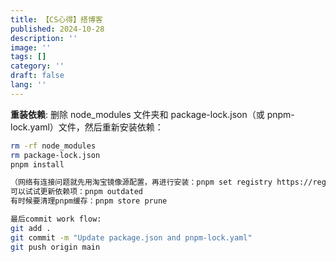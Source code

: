 ```yaml
---
title: 【CS心得】搭博客
published: 2024-10-28
description: ''
image: ''
tags: []
category: ''
draft: false 
lang: ''
---
```

**重装依赖**: 
删除 node_modules 文件夹和 package-lock.json（或 pnpm-lock.yaml）文件，然后重新安装依赖：
```zsh 
rm -rf node_modules
rm package-lock.json
pnpm install

（网络有连接问题就先用淘宝镜像源配置，再进行安装：pnpm set registry https://registry.npmmirror.com/）
可以试试更新依赖项：pnpm outdated
有时候要清理pnpm缓存：pnpm store prune

最后commit work flow:
git add .  
git commit -m "Update package.json and pnpm-lock.yaml" 
git push origin main
